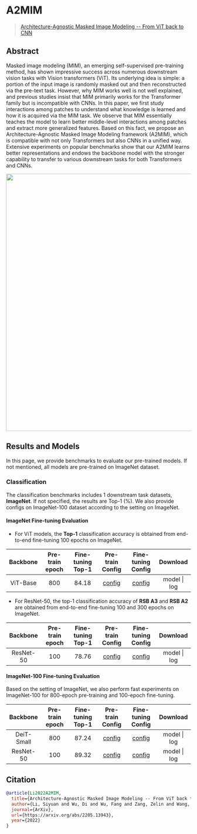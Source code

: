 # A2MIM

> [Architecture-Agnostic Masked Image Modeling -- From ViT back to CNN](https://arxiv.org/abs/2205.13943)

## Abstract

Masked image modeling (MIM), an emerging self-supervised pre-training method, has shown impressive success across numerous downstream vision tasks with Vision transformers (ViT). Its underlying idea is simple: a portion of the input image is randomly masked out and then reconstructed via the pre-text task. However, why MIM works well is not well explained, and previous studies insist that MIM primarily works for the Transformer family but is incompatible with CNNs. In this paper, we first study interactions among patches to understand what knowledge is learned and how it is acquired via the MIM task. We observe that MIM essentially teaches the model to learn better middle-level interactions among patches and extract more generalized features. Based on this fact, we propose an Architecture-Agnostic Masked Image Modeling framework (A2MIM), which is compatible with not only Transformers but also CNNs in a unified way. Extensive experiments on popular benchmarks show that our A2MIM learns better representations and endows the backbone model with the stronger capability to transfer to various downstream tasks for both Transformers and CNNs. 

<div align="center">
<img src="https://user-images.githubusercontent.com/44519745/174272666-30bc3177-e61f-4331-9f32-91f47aad6578.png" width="700" />
</div>

## Results and Models

In this page, we provide benchmarks to evaluate our pre-trained models. If not mentioned, all models are pre-trained on ImageNet dataset.

### Classification

The classification benchmarks includes 1 downstream task datasets, **ImageNet**. If not specified, the results are Top-1 (%). We also provide configs on ImageNet-100 dataset according to the setting on ImageNet.

#### ImageNet Fine-tuning Evaluation

* For ViT models, the **Top-1** classification accuracy is obtained from end-to-end fine-tuning 100 epochs on ImageNet.

| Backbone  | Pre-train epoch | Fine-tuning Top-1 |                                                           Pre-train Config                                                           |                                                                 Fine-tuning Config                                                                  |                                                                                                                           Download                                                                                                                            |
| :-------: | :-------------: | :---------------: | :----------------------------------------------------------------------------------------------------------------------------------: | :-------------------------------------------------------------------------------------------------------------------------------------------------: | :-----------------------------------------------------------------------------------------------------------------------------------------------------------------------------------------------------------------------------------------------------------: |
| ViT-Base  |       800       |       84.18       | [config](https://github.com/Westlake-AI/openmixup/tree/main/configs/selfsup/a2mim/imagenet/vit_base_l0_sz224_8xb128_accu2_step_fp16_ep800.py) | [config](https://github.com/Westlake-AI/openmixup/tree/main/configs/benchmarks/classification/imagenet/vit_base_p16_swin_ft_simmim_sz224_4xb128_accu2_cos_ep100.py) | model \| log |

* For ResNet-50, the top-1 classification accuracy of **RSB A3** and **RSB A2** are obtained from end-to-end fine-tuning 100 and 300 epochs on ImageNet.

| Backbone  | Pre-train epoch | Fine-tuning Top-1 |                                                           Pre-train Config                                                           |                                                                 Fine-tuning Config                                                                  |                                                                                                                           Download                                                                                                                            |
| :-------: | :-------------: | :---------------: | :----------------------------------------------------------------------------------------------------------------------------------: | :-------------------------------------------------------------------------------------------------------------------------------------------------: | :-----------------------------------------------------------------------------------------------------------------------------------------------------------------------------------------------------------------------------------------------------------: |
| ResNet-50 |       100       |      78.76        | [config](https://github.com/Westlake-AI/openmixup/tree/main/configs/selfsup/a2mim/imagenet/r50_l3_sz224_8xb256_cos_fp16_ep100.py) | [config](https://github.com/Westlake-AI/openmixup/tree/main/configs/benchmarks/classification/imagenet/r50_rsb_a2_ft_sz224_8xb256_cos_fp16_ep100.py) | model \| log |

#### ImageNet-100 Fine-tuning Evaluation

Based on the setting of ImageNet, we also perform fast experiments on ImageNet-100 for 800-epoch pre-training and 100-epoch fine-tuning.

|  Backbone  | Pre-train epoch | Fine-tuning Top-1 |                                                           Pre-train Config                                                           |                                                                 Fine-tuning Config                                                                  |                                                                                                                           Download                                                                                                                            |
| :--------: | :-------------: | :---------------: | :----------------------------------------------------------------------------------------------------------------------------------: | :-------------------------------------------------------------------------------------------------------------------------------------------------: | :------------------------------------------------------------------------------------------------------------------------------------------------------------------------------------------------------------------------------------------------------------: |
| DeiT-Small |       800       |       87.24       | [config](https://github.com/Westlake-AI/openmixup/tree/main/configs/selfsup/a2mim/imagenet100/deit_small_l8_sz192_4xb256_accu2_cos_ep800.py) | [config](https://github.com/Westlake-AI/openmixup/tree/main/configs/benchmarks/classification/imagenet100/deit_small_p16_swin_ft_sz224_4xb256_cos_ep100.py) | model \| log |
| ResNet-50  |       100       |       89.32       | [config](https://github.com/Westlake-AI/openmixup/tree/main/configs/selfsup/a2mim/imagenet100/r50_l3_sz192_4xb256_accu2_cos_fp16_ep800.py) | [config](https://github.com/Westlake-AI/openmixup/tree/main/configs/benchmarks/classification/imagenet100/r50_swin_ft_sz224_4xb256_accu2_cos_ep100.py) | model \| log |


## Citation

```bibtex
@article{Li2022A2MIM,
  title={Architecture-Agnostic Masked Image Modeling -- From ViT back to CNN},
  author={Li, Siyuan and Wu, Di and Wu, Fang and Zang, Zelin and Wang, Kai and Shang, Lei and Sun, Baigui and Li, Hao and Li, Stan. Z.},
  journal={ArXiv},
  url={https://arxiv.org/abs/2205.13943},
  year={2022}
}
```

